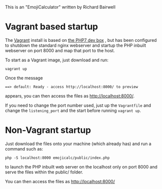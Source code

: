 This is an "EmojiCalculator" written by Richard Bairwell

Vagrant based startup
=====================
The [Vagrant](https://vagrantup.com) install is based on [the PHP7 dev box](https://github.com/rlerdorf/php7dev) , but has been
configured to shutdown the standard nginx webserver and startup the PHP inbuilt webserver
on port 8000 and map that port to the host.

To start as a Vagrant image, just download and run:
```
vagrant up
```
Once the message
```
==> default: Ready - access http://localhost:8000/ to preview
```
appears, you can then access the files as [http://localhost:8000/](http://localhost:8000/).

If you need to change the port number used, just up the ``Vagrantfile`` and change
the ``listening_port`` and the start before running ``vagrant up``.

Non-Vagrant startup
===================
Just download the files onto your machine (which already has) and run a command such as:
```
php -S localhost:8000 emojicalc/public/index.php
```
to launch the PHP inbuilt web server on the localhost only on port 8000 and serve the
files within the public/ folder.

You can then access the files as [http://localhost:8000/](http://localhost:8000/)
